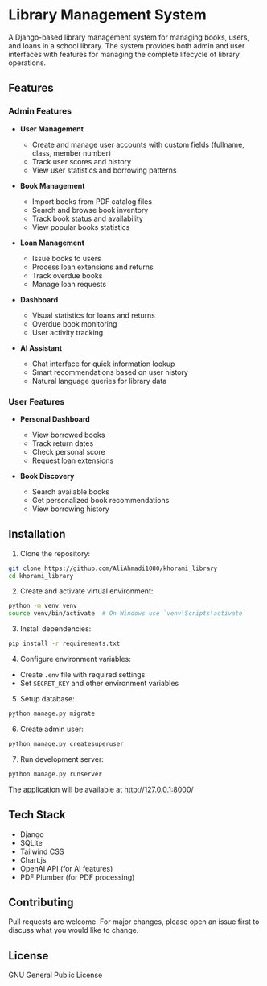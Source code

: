 # Library Management System

A Django-based library management system for managing books, users, and loans in a school library. The system provides both admin and user interfaces with features for managing the complete lifecycle of library operations.

## Features

### Admin Features
- **User Management**
  - Create and manage user accounts with custom fields (fullname, class, member number)
  - Track user scores and history
  - View user statistics and borrowing patterns

- **Book Management** 
  - Import books from PDF catalog files
  - Search and browse book inventory
  - Track book status and availability
  - View popular books statistics

- **Loan Management**
  - Issue books to users
  - Process loan extensions and returns
  - Track overdue books
  - Manage loan requests

- **Dashboard**
  - Visual statistics for loans and returns
  - Overdue book monitoring
  - User activity tracking
  
- **AI Assistant**
  - Chat interface for quick information lookup
  - Smart recommendations based on user history
  - Natural language queries for library data

### User Features
- **Personal Dashboard**
  - View borrowed books
  - Track return dates
  - Check personal score
  - Request loan extensions

- **Book Discovery**
  - Search available books
  - Get personalized book recommendations
  - View borrowing history

## Installation

1. Clone the repository:
```sh
git clone https://github.com/AliAhmadi1080/khorami_library
cd khorami_library
```

2. Create and activate virtual environment:
```sh
python -m venv venv
source venv/bin/activate  # On Windows use `venv\Scripts\activate`
```

3. Install dependencies:
```sh
pip install -r requirements.txt
```

4. Configure environment variables:
- Create `.env` file with required settings
- Set `SECRET_KEY` and other environment variables

5. Setup database:
```sh
python manage.py migrate
```

6. Create admin user:
```sh
python manage.py createsuperuser
```

7. Run development server:
```sh
python manage.py runserver
```

The application will be available at http://127.0.0.1:8000/

## Tech Stack
- Django
- SQLite
- Tailwind CSS
- Chart.js
- OpenAI API (for AI features)
- PDF Plumber (for PDF processing)

## Contributing
Pull requests are welcome. For major changes, please open an issue first to discuss what you would like to change.

## License
GNU General Public License